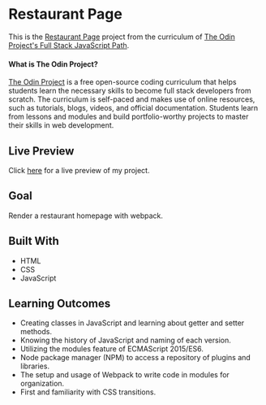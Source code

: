 # Restaurant Page

This is the [Restaurant Page](https://www.theodinproject.com/paths/full-stack-javascript/courses/javascript/lessons/restaurant-page) project from the curriculum of [The Odin Project's Full Stack JavaScript Path](https://www.theodinproject.com/paths/full-stack-javascript/courses/javascript).

#### What is The Odin Project?

[The Odin Project](https://www.theodinproject.com/about) is a free open-source coding curriculum that helps students learn the necessary skills to become full stack developers from scratch. The curriculum is self-paced and makes use of online resources, such as tutorials, blogs, videos, and official documentation. Students learn from lessons and modules and build portfolio-worthy projects to master their skills in web development.

## Live Preview

Click [here](https://cineonizer.github.io/restaurant-page/) for a live preview of my project.

## Goal

Render a restaurant homepage with webpack.

## Built With

* HTML
* CSS
* JavaScript

## Learning Outcomes

* Creating classes in JavaScript and learning about getter and setter methods.
* Knowing the history of JavaScript and naming of each version.
* Utilizing the modules feature of ECMAScript 2015/ES6.
* Node package manager (NPM) to access a repository of plugins and libraries.
* The setup and usage of Webpack to write code in modules for organization.
* First and familiarity with CSS transitions.
